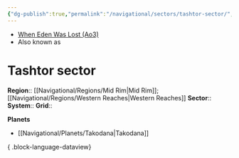 ```yaml
---
{"dg-publish":true,"permalink":"/navigational/sectors/tashtor-sector/","tags":["map","midrim","western","greatgranrun","biox","sector","unfinished"],"noteIcon":"saber1"}
---
```


- [When Eden Was Lost (Ao3)](https://archiveofourown.org/works/19334440/chapters/45992584)
- Also known as 
# Tashtor sector

**Region**::  [[Navigational/Regions/Mid Rim\|Mid Rim]]; [[Navigational/Regions/Western Reaches\|Western Reaches]]
**Sector**::  
**System**::
**Grid**::

**Planets**
- [[Navigational/Planets/Takodana\|Takodana]]

{ .block-language-dataview}
